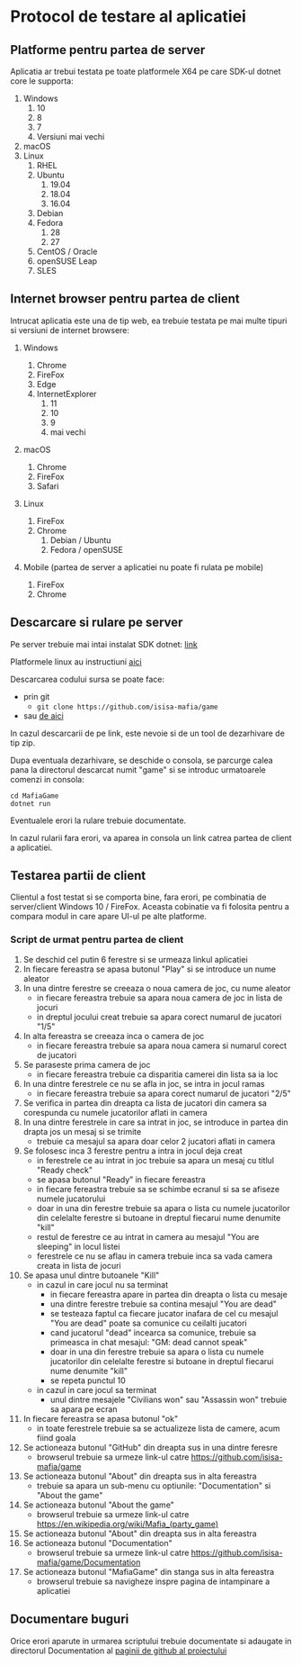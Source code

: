 # Protocol de testare al  aplicatiei

## Platforme pentru partea de server

Aplicatia ar trebui testata pe toate platformele X64 pe care SDK-ul dotnet core le supporta:

1. Windows
    1. 10
    1. 8
    1. 7
    1. Versiuni mai vechi
1. macOS
1. Linux
    1. RHEL
    1. Ubuntu
        1. 19.04
        1. 18.04
        1. 16.04
    1. Debian
    1. Fedora
        1. 28
        1. 27
    1. CentOS / Oracle
    1. openSUSE Leap
    1. SLES

## Internet browser pentru partea de client

Intrucat aplicatia este una de tip web, ea trebuie testata pe mai multe tipuri si versiuni de internet browsere:

1. Windows
    1. Chrome
    1. FireFox
    1. Edge
    1. InternetExplorer
        1. 11
        1. 10
        1. 9
        1. mai vechi
1. macOS
    1. Chrome
    1. FireFox
    1. Safari

1. Linux
    1. FireFox
    1. Chrome
        1. Debian / Ubuntu
        1. Fedora / openSUSE

1. Mobile (partea de server a aplicatiei nu poate fi rulata pe mobile)
    1. FireFox
    1. Chrome

## Descarcare si rulare pe server

Pe server trebuie mai intai instalat SDK dotnet: [link](https://dotnet.microsoft.com/download/dotnet-core/2.2)

Platformele linux au instructiuni [aici](https://dotnet.microsoft.com/download/linux-package-manager/rhel/sdk-2.2.300)

Descarcarea codului sursa se poate face:

- prin git
  - `git clone https://github.com/isisa-mafia/game`
- sau [de aici](https://github.com/isisa-mafia/game/archive/master.zip)

In cazul descarcarii de pe link, este nevoie si de un tool de dezarhivare de tip zip.

Dupa eventuala dezarhivare, se deschide o consola, se parcurge calea pana la directorul descarcat numit "game" si se introduc urmatoarele comenzi in consola:

```shell
cd MafiaGame
dotnet run
```

Eventualele erori la rulare trebuie documentate.

In cazul rularii fara erori, va aparea in consola un link catrea partea de client a aplicatiei.

## Testarea partii de client

Clientul a fost testat si se comporta bine, fara erori, pe combinatia de server/client Windows 10 / FireFox.
Aceasta cobinatie va fi folosita pentru a compara modul in care apare UI-ul pe alte platforme.

### Script de urmat pentru partea de client

1. Se deschid cel putin 6 ferestre si se urmeaza linkul aplicatiei
1. In fiecare fereastra se apasa butonul "Play" si se introduce un nume aleator
1. In una dintre ferestre se creeaza o noua camera de joc, cu nume aleator
    - in fiecare fereastra trebuie sa apara noua camera de joc in lista de jocuri
    - in dreptul jocului creat trebuie sa apara corect numarul de jucatori "1/5"
1. In alta fereastra se creeaza inca o camera de joc
    - in fiecare fereastra trebuie sa apara noua camera si numarul corect de jucatori
1. Se paraseste prima camera de joc
    - in fiecare fereastra trebuie ca disparitia camerei din lista sa ia loc
1. In una dintre ferestrele ce nu se afla in joc, se intra in jocul ramas
    - in fiecare fereastra trebuie sa apara corect numarul de jucatori "2/5"
1. Se verifica in partea din dreapta ca lista de jucatori din camera sa corespunda cu numele jucatorilor aflati in camera
1. In una dintre ferestrele in care sa intrat in joc, se introduce in partea din drapta jos un mesaj si se trimite
    - trebuie ca mesajul sa apara doar celor 2 jucatori aflati in camera
1. Se folosesc inca 3 ferestre pentru a intra in jocul deja creat
    - in ferestrele ce au intrat in joc trebuie sa apara un mesaj cu titlul "Ready check"
    - se apasa butonul "Ready" in fiecare fereastra
    - in fiecare fereastra trebuie sa se schimbe ecranul si sa se afiseze numele jucatorului
    - doar in una din ferestre trebuie sa apara o lista cu numele jucatorilor din celelalte ferestre si butoane in dreptul fiecarui nume denumite "kill"
    - restul de ferestre ce au intrat in camera au mesajul "You are sleeping" in locul listei
    - ferestrele ce nu se aflau in camera trebuie inca sa vada camera creata in lista de jocuri
1. Se apasa unul dintre butoanele "Kill"
    - in cazul in care jocul nu sa terminat
        - in fiecare fereastra apare in partea din dreapta o lista cu mesaje
        - una dintre ferestre trebuie sa contina mesajul "You are dead"
        - se testeaza faptul ca fiecare jucator inafara de cel cu mesajul "You are dead" poate sa comunice cu ceilalti jucatori
        - cand jucatorul "dead" incearca sa comunice, trebuie sa primeasca in chat mesajul: "GM: dead cannot speak"
        - doar in una din ferestre trebuie sa apara o lista cu numele jucatorilor din celelalte ferestre si butoane in dreptul fiecarui nume denumite "kill"
        - se repeta punctul 10
    - in cazul in care jocul sa terminat
        - unul dintre mesajele "Civilians won" sau "Assassin won" trebuie sa apara pe ecran
1. In fiecare fereastra se apasa butonul "ok"
    - in toate ferestrele trebuie sa se actualizeze lista de camere, acum fiind goala
1. Se actioneaza butonul "GitHub" din dreapta sus in una dintre feresre
    - browserul trebuie sa urmeze link-ul catre <https://github.com/isisa-mafia/game>
1. Se actioneaza butonul "About" din dreapta sus in alta fereastra
    - trebuie sa apara un sub-menu cu optiunile: "Documentation" si "About the game"
1. Se actioneaza butonul "About the game"
    - browserul trebuie sa urmeze link-ul catre <https://en.wikipedia.org/wiki/Mafia_(party_game)>
1. Se actioneaza butonul "About" din dreapta sus in alta fereastra
1. Se actioneaza butonul "Documentation"
    - browserul trebuie sa urmeze link-ul catre <https://github.com/isisa-mafia/game/Documentation>
1. Se actioneaza butonul "MafiaGame" din stanga sus in alta fereastra
    - browserul trebuie sa navigheze inspre pagina de intampinare a aplicatiei

## Documentare buguri

Orice erori aparute in urmarea scriptului trebuie documentate si adaugate in directorul Documentation al [paginii de github al proiectului](https://github.com/isisa-mafia/game/)




